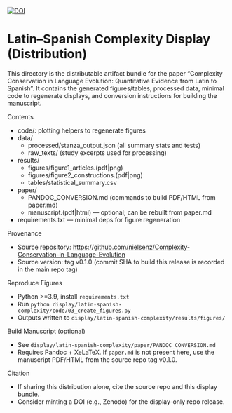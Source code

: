 [![DOI](https://zenodo.org/badge/DOI/10.5281/zenodo.17363668.svg)](https://doi.org/10.5281/zenodo.17363668)

# Latin–Spanish Complexity Display (Distribution)

This directory is the distributable artifact bundle for the paper “Complexity Conservation in Language Evolution: Quantitative Evidence from Latin to Spanish”. It contains the generated figures/tables, processed data, minimal code to regenerate displays, and conversion instructions for building the manuscript.

Contents
- code/: plotting helpers to regenerate figures
- data/
  - processed/stanza_output.json (all summary stats and tests)
  - raw_texts/ (study excerpts used for processing)
- results/
  - figures/figure1_articles.(pdf|png)
  - figures/figure2_constructions.(pdf|png)
  - tables/statistical_summary.csv
- paper/
  - PANDOC_CONVERSION.md (commands to build PDF/HTML from paper.md)
  - manuscript.(pdf|html) — optional; can be rebuilt from paper.md
- requirements.txt — minimal deps for figure regeneration

Provenance
- Source repository: https://github.com/nielsenz/Complexity-Conservation-in-Language-Evolution
- Source version: tag v0.1.0 (commit SHA to build this release is recorded in the main repo tag)

Reproduce Figures
- Python >=3.9, install `requirements.txt`
- Run `python display/latin-spanish-complexity/code/03_create_figures.py`
- Outputs written to `display/latin-spanish-complexity/results/figures/`

Build Manuscript (optional)
- See `display/latin-spanish-complexity/paper/PANDOC_CONVERSION.md`
- Requires Pandoc + XeLaTeX. If `paper.md` is not present here, use the manuscript PDF/HTML from the source repo tag v0.1.0.

Citation
- If sharing this distribution alone, cite the source repo and this display bundle.
- Consider minting a DOI (e.g., Zenodo) for the display-only repo release.

